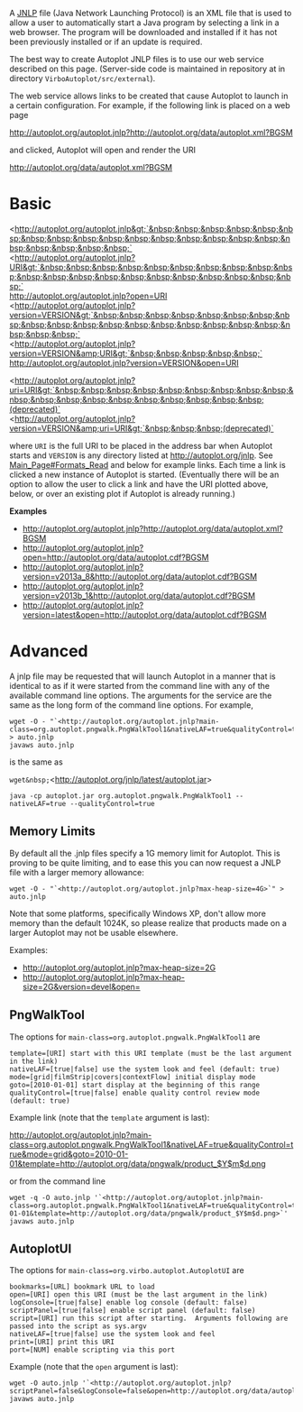 A [JNLP](http://en.wikipedia.org/wiki/Java_Web_Start) file (Java Network
Launching Protocol) is an XML file that is used to allow a user to
automatically start a Java program by selecting a link in a web browser.
The program will be downloaded and installed if it has not been
previously installed or if an update is required.

The best way to create Autoplot JNLP files is to use our web service
described on this page. (Server-side code is maintained in repository at
in directory `VirboAutoplot/src/external`).

The web service allows links to be created that cause Autoplot to launch
in a certain configuration. For example, if the following link is placed
on a web page

<http://autoplot.org/autoplot.jnlp?http://autoplot.org/data/autoplot.xml?BGSM>

and clicked, Autoplot will open and render the URI

<http://autoplot.org/data/autoplot.xml?BGSM>

# Basic

&lt;http://autoplot.org/autoplot.jnlp&gt;`&nbsp;&nbsp;&nbsp;&nbsp;&nbsp;&nbsp;&nbsp;&nbsp;&nbsp;&nbsp;&nbsp;&nbsp;&nbsp;&nbsp;&nbsp;&nbsp;&nbsp;&nbsp;&nbsp;&nbsp;&nbsp;`  
&lt;http://autoplot.org/autoplot.jnlp?URI&gt;`&nbsp;&nbsp;&nbsp;&nbsp;&nbsp;&nbsp;&nbsp;&nbsp;&nbsp;&nbsp;&nbsp;&nbsp;&nbsp;&nbsp;&nbsp;&nbsp;&nbsp;&nbsp;&nbsp;&nbsp;&nbsp;`  
<http://autoplot.org/autoplot.jnlp?open=URI>  
&lt;http://autoplot.org/autoplot.jnlp?version=VERSION&gt;`&nbsp;&nbsp;&nbsp;&nbsp;&nbsp;&nbsp;&nbsp;&nbsp;&nbsp;&nbsp;&nbsp;&nbsp;&nbsp;&nbsp;&nbsp;&nbsp;&nbsp;&nbsp;&nbsp;&nbsp;&nbsp;`  
&lt;http://autoplot.org/autoplot.jnlp?version=VERSION&amp;URI&gt;`&nbsp;&nbsp;&nbsp;&nbsp;&nbsp;`  
<http://autoplot.org/autoplot.jnlp?version=VERSION&open=URI>

&lt;http://autoplot.org/autoplot.jnlp?uri=URI&gt;`&nbsp;&nbsp;&nbsp;&nbsp;&nbsp;&nbsp;&nbsp;&nbsp;&nbsp;&nbsp;&nbsp;&nbsp;&nbsp;&nbsp;&nbsp;&nbsp;&nbsp;&nbsp;&nbsp;(deprecated)`  
&lt;http://autoplot.org/autoplot.jnlp?version=VERSION&amp;uri=URI&gt;`&nbsp;&nbsp;&nbsp;(deprecated)`

where `URI` is the full URI to be placed in the address bar when
Autoplot starts and `VERSION` is any directory listed at
<http://autoplot.org/jnlp>. See
[Main\_Page\#Formats\_Read](Main_Page.md#formats_read "wikilink") and below
for example links. Each time a link is clicked a new instance of
Autoplot is started. (Eventually there will be an option to allow the
user to click a link and have the URI plotted above, below, or over an
existing plot if Autoplot is already running.)

**Examples**

  - <http://autoplot.org/autoplot.jnlp?http://autoplot.org/data/autoplot.xml?BGSM>
  - <http://autoplot.org/autoplot.jnlp?open=http://autoplot.org/data/autoplot.cdf?BGSM>
  - <http://autoplot.org/autoplot.jnlp?version=v2013a_8&http://autoplot.org/data/autoplot.cdf?BGSM>
  - <http://autoplot.org/autoplot.jnlp?version=v2013b_1&http://autoplot.org/data/autoplot.cdf?BGSM>
  - <http://autoplot.org/autoplot.jnlp?version=latest&open=http://autoplot.org/data/autoplot.cdf?BGSM>

# Advanced

A jnlp file may be requested that will launch Autoplot in a manner that
is identical to as if it were started from the command line with any of
the available command line options. The arguments for the service are
the same as the long form of the command line options. For example,

```
wget -O - "`<http://autoplot.org/autoplot.jnlp?main-class=org.autoplot.pngwalk.PngWalkTool1&nativeLAF=true&qualityControl=true>`" > auto.jnlp
javaws auto.jnlp
```

is the same as

`wget&nbsp;`&lt;http://autoplot.org/jnlp/latest/autoplot.jar&gt;  
```
java -cp autoplot.jar org.autoplot.pngwalk.PngWalkTool1 --nativeLAF=true --qualityControl=true
```

## Memory Limits

By default all the .jnlp files specify a 1G memory limit for Autoplot.
This is proving to be quite limiting, and to ease this you can now
request a JNLP file with a larger memory allowance:

```
wget -O - "`<http://autoplot.org/autoplot.jnlp?max-heap-size=4G>`" > auto.jnlp
```

Note that some platforms, specifically Windows XP, don't allow more
memory than the default 1024K, so please realize that products made on a
larger Autoplot may not be usable elsewhere.

Examples:

  - <http://autoplot.org/autoplot.jnlp?max-heap-size=2G>
  - <http://autoplot.org/autoplot.jnlp?max-heap-size=2G&version=devel&open=>

## PngWalkTool

The options for `main-class=org.autoplot.pngwalk.PngWalkTool1` are

```
template=[URI] start with this URI template (must be the last argument in the link)
nativeLAF=[true|false] use the system look and feel (default: true)
mode=[grid|filmStrip|covers|contextFlow] initial display mode
goto=[2010-01-01] start display at the beginning of this range
qualityControl=[true|false] enable quality control review mode (default: true)
```

Example link (note that the `template` argument is last):

<http://autoplot.org/autoplot.jnlp?main-class=org.autoplot.pngwalk.PngWalkTool1&nativeLAF=true&qualityControl=true&mode=grid&goto=2010-01-01&template=http://autoplot.org/data/pngwalk/product_$Y$m$d.png>

or from the command line

```
wget -q -O auto.jnlp '`<http://autoplot.org/autoplot.jnlp?main-class=org.autoplot.pngwalk.PngWalkTool1&nativeLAF=true&qualityControl=true&mode=grid&goto=2010-01-01&template=http://autoplot.org/data/pngwalk/product_$Y$m$d.png>`'
javaws auto.jnlp
```

## AutoplotUI

The options for `main-class=org.virbo.autoplot.AutoplotUI` are

```
bookmarks=[URL] bookmark URL to load 
open=[URI] open this URI (must be the last argument in the link)
logConsole=[true|false] enable log console (default: false)
scriptPanel=[true|false] enable script panel (default: false)
script=[URI] run this script after starting.  Arguments following are passed into the script as sys.argv
nativeLAF=[true|false] use the system look and feel
print=[URI] print this URI
port=[NUM] enable scripting via this port
```

Example (note that the `open` argument is last):

```
wget -O auto.jnlp '`<http://autoplot.org/autoplot.jnlp?scriptPanel=false&logConsole=false&open=http://autoplot.org/data/autoplot.cdf>`'
javaws auto.jnlp
```

